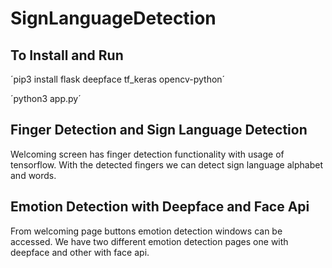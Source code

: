 # SignLanguageDetection

## To Install and Run

´pip3 install flask deepface tf_keras opencv-python´

´python3 app.py´

## Finger Detection and Sign Language Detection

Welcoming screen has finger detection functionality with usage of tensorflow. With the detected fingers we can detect sign language alphabet and words.

## Emotion Detection with Deepface and Face Api

From welcoming page buttons emotion detection windows can be accessed. We have two different emotion detection pages one with deepface and other with face api.
